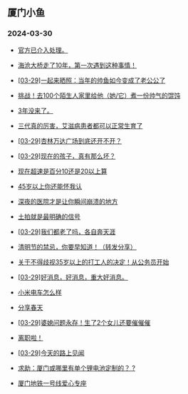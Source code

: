 ## 厦门小鱼 
### 2024-03-30

+ [官方已介入处理。](http://bbs.xmfish.com/read-htm-tid-18167575.html)

+ [海沧大桥走了10年，第一次遇到这种事情！](http://bbs.xmfish.com/read-htm-tid-18167666.html)

+ [[03-29]一起来晒照：当年的帅鱼如今变成了老公公了](http://bbs.xmfish.com/read-htm-tid-18167582.html)

+ [挑战！去100个陌生人家里给他（她/它）煮一份帅气的馄饨](http://bbs.xmfish.com/read-htm-tid-18167568.html)

+ [3年没来了。](http://bbs.xmfish.com/read-htm-tid-18167608.html)

+ [三代真的厉害，艾滋病患者都可以正常生育了](http://bbs.xmfish.com/read-htm-tid-18167641.html)

+ [[03-29]杏林万达广场到底还开不开？](http://bbs.xmfish.com/read-htm-tid-18167757.html)

+ [[03-29]现在的孩子，真有那么坏？](http://bbs.xmfish.com/read-htm-tid-18167867.html)

+ [现在超速是百分10还是20以上算](http://bbs.xmfish.com/read-htm-tid-18167596.html)

+ [45岁以上你还能怀我认](http://bbs.xmfish.com/read-htm-tid-18167747.html)

+ [深夜的医院才是让你瞬间崩溃的地方](http://bbs.xmfish.com/read-htm-tid-18167587.html)

+ [土拍就是最明确的信号](http://bbs.xmfish.com/read-htm-tid-18167821.html)

+ [[03-29]我们都老了吗，各自奔天涯](http://bbs.xmfish.com/read-htm-tid-18167588.html)

+ [清明节的禁忌，你要早知道！（转发分享）](http://bbs.xmfish.com/read-htm-tid-18167600.html)

+ [关于不得歧视35岁以上的打工人的决定！从公务员开始](http://bbs.xmfish.com/read-htm-tid-18167613.html)

+ [[03-29]好消息，好消息，重大好消息。](http://bbs.xmfish.com/read-htm-tid-18167966.html)

+ [小米电车怎么样](http://bbs.xmfish.com/read-htm-tid-18167897.html)

+ [分享春天](http://bbs.xmfish.com/read-htm-tid-18167673.html)

+ [[03-29]婆媳问题永存！生了2个女儿还要催催催](http://bbs.xmfish.com/read-htm-tid-18167857.html)

+ [离职啦！](http://bbs.xmfish.com/read-htm-tid-18168043.html)

+ [[03-29]今天的路上见闻](http://bbs.xmfish.com/read-htm-tid-18168023.html)

+ [求助：厦门或哪里有单个锂电池定制的？
?](http://bbs.xmfish.com/read-htm-tid-18167738.html)

+ [厦门地铁一号线爱心专座](http://bbs.xmfish.com/read-htm-tid-18167771.html)

